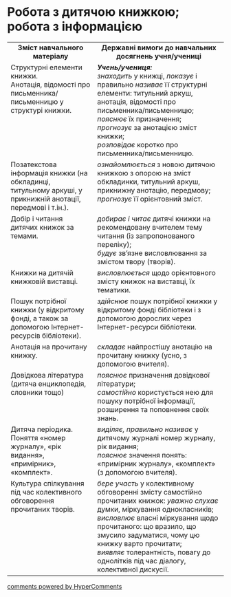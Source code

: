 <div id="hypercomments_widget" class="js-hypercomments-widget invisible"></div>

# Робота з дитячою книжкою; робота з інформацією

<table>
  <tr>
    <td width="40%" align="center"><b>Зміст навчального матеріалу<b></td>
    <td width="60%" align="center"><b>Державні вимоги до навчальних досягнень учня/учениці</b></td>
  </tr>
  <tr>
    <td width="40%" style="vertical-align:top !important;">
Структурні елементи книжки.<br>
Анотація, відомості про письменника/письменницю у структурі книжки.
</td>
    <td width="60%" style="vertical-align:top !important;">
<i><b>Учень/учениця:</b></i><br>
<i>знаходить</i> у книжці, <i>показує</i> і  правильно <i>називає</i> її структурні елементи: титульний аркуш, анотація,  відомості про письменника/письменницю; <br>
<i>пояснює</i> їх призначення;<br>
<i>прогнозує</i> за анотацією зміст книжки;<br>
<i>розповідає</i> коротко про письменника/письменницю.
</td>
  </tr>
  <tr>
    <td width="40%" style="vertical-align:top !important;">
Позатекстова інформація книжки (на обкладинці, титульному аркуші, у прикнижній анотації, передмові і т.ін.).
</td>
    <td width="60%" style="vertical-align:top !important;">
<i>ознайомлюється</i> з новою дитячою книжкою з опорою на зміст обкладинки, титульний аркуш, прикнижну анотацію, передмову;<br>
<i>прогнозує</i> її орієнтовний зміст.
</td>
  </tr>
  <tr>
    <td width="40%" style="vertical-align:top !important;">
Добір і читання дитячих книжок за темами.
</td>
    <td width="60%" style="vertical-align:top !important;">
<i>добирає і читає</i> дитячі книжки на рекомендовану вчителем тему читання (із запропонованого переліку);<br>
<i>будує</i> зв’язне висловлювання за змістом твору (творів).
</td>
  </tr>
  <tr>
    <td width="40%" style="vertical-align:top !important;">
Книжки на дитячій книжковій виставці.
</td>
    <td width="60%" style="vertical-align:top !important;">
<i>висловлюється</i> щодо орієнтовного змісту книжок на виставці, їх тематики.</td>
  </tr>
  <tr>
    <td width="40%" style="vertical-align:top !important;">
Пошук потрібної книжки (у відкритому фонді, а також за допомогою Інтернет-ресурсів бібліотеки).
</td>
    <td width="60%" style="vertical-align:top !important;">
<i>здійснює</i> пошук потрібної книжки у відкритому фонді бібліотеки і з допомогою дорослих через Інтернет-ресурси бібліотеки.
</td>
  </tr>
  <tr>
    <td width="40%" style="vertical-align:top !important;">
Анотація на прочитану книжку.
</td>
    <td width="60%" style="vertical-align:top !important;">
<i>складає</i> найпростішу анотацію на прочитану книжку (усно, з допомогою вчителя).
</td>
  </tr>
  <tr>
    <td width="40%" style="vertical-align:top !important;">
Довідкова література (дитяча енциклопедія, словники тощо)
</td>
    <td width="60%" style="vertical-align:top !important;">
<i>пояснює</i> призначення довідкової літератури; <br>
<i>самостійно</i> користується нею для пошуку потрібної інформації, розширення та поповнення своїх знань.
</td>
  </tr>
  <tr>
    <td width="40%" style="vertical-align:top !important;">
Дитяча періодика. Поняття «номер журналу», «рік видання», «примірник», «комплект».
</td>
    <td width="60%" style="vertical-align:top !important;">
<i>виділяє, правильно називає</i> у дитячому журналі номер журналу, рік видання; <br>
<i>пояснює</i> значення понять: «примірник журналу», «комплект» (з допомогою вчителя).
</td>
  </tr>
  <tr>
    <td width="40%" style="vertical-align:top !important;">
Культура спілкування під час колективного обговорення прочитаних творів.
</td>
    <td width="60%" style="vertical-align:top !important;">
<i>бере участь</i> у колективному обговоренні змісту самостійно прочитаних книжок: <i>уважно слухає</i> думки, міркування однокласників;
<i>висловлює</i> власні міркування щодо прочитаного: що вразило, що змусило задуматися, чому цю книжку варто прочитати; <br>
<i>виявляє</i> толерантність, повагу до однолітків під час діалогу, колективної дискусії.
</td>
  </tr>
</table>

<div class="js-hypercomments-container">
<a href="http://hypercomments.com" class="hc-link" title="comments widget">comments powered by HyperComments</a>
</div>